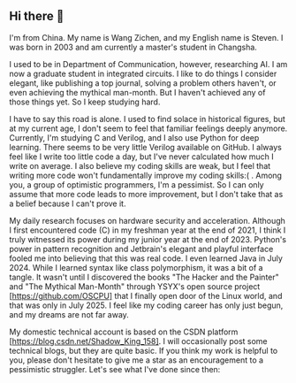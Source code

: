 ## Hi there 👋

I'm from China. My name is Wang Zichen, and my English name is Steven. I was born in 2003 and am currently a master's student in Changsha.

I used to be in Department of Communication, however, researching AI. I am now a graduate student in integrated circuits. I like to do things I consider elegant, like publishing a top journal, solving a problem others haven't, or even achieving the mythical man-month. But I haven't achieved any of those things yet. So I keep studying hard.

I have to say this road is alone. I used to find solace in historical figures, but at my current age, I don't seem to feel that familiar feelings deeply anymore. Currently, I'm studying C and Verilog, and I also use Python for deep learning. There seems to be very little Verilog available on GitHub. I always feel like I write too little code a day, but I've never calculated how much I write on average. I also believe my coding skills are weak, but I feel that writing more code won't fundamentally improve my coding skills:( . Among you, a group of optimistic programmers, I'm a pessimist. So I can only assume that more code leads to more improvement, but I don't take that as a belief because I can't prove it.

My daily research focuses on hardware security and acceleration. Although I first encountered code (C) in my freshman year at the end of 2021, I think I truly witnessed its power during my junior year at the end of 2023. Python's power in pattern recognition and Jetbrain's elegant and playful interface fooled me into believing that this was real code. I even learned Java in July 2024. While I learned syntax like class polymorphism, it was a bit of a tangle. It wasn't until I discovered the books "The Hacker and the Painter" and "The Mythical Man-Month" through YSYX's open source project [https://github.com/OSCPU] that I finally open door of the Linux world, and that was only in July 2025. I feel like my coding career has only just begun, and my dreams are not far away.

My domestic technical account is based on the CSDN platform [https://blog.csdn.net/Shadow_King_158]. I will occasionally post some technical blogs, but they are quite basic. If you think my work is helpful to you, please don't hesitate to give me a star as an encouragement to a pessimistic struggler. Let's see what I've done since then:
